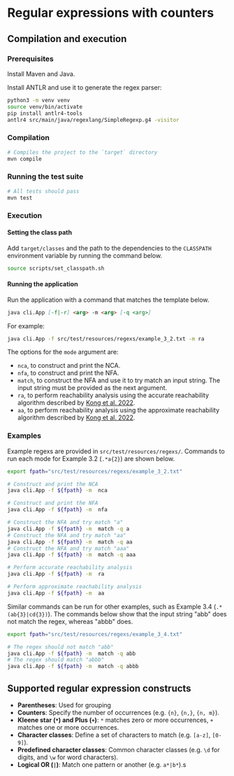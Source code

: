 # Regular expressions with counters

## Compilation and execution

### Prerequisites

Install Maven and Java.

Install ANTLR and use it to generate the regex parser:

```Bash
python3 -m venv venv
source venv/bin/activate
pip install antlr4-tools
antlr4 src/main/java/regexlang/SimpleRegexp.g4 -visitor
```


### Compilation

```Bash
# Compiles the project to the `target` directory
mvn compile
```

### Running the test suite

```Bash
# All tests should pass
mvn test
```

### Execution

#### Setting the class path

Add `target/classes` and the path to the dependencies to the `CLASSPATH` environment variable by running the command below.

```Bash
source scripts/set_classpath.sh
```

#### Running the application

Run the application with a command that matches the template below.

```Markdown
java cli.App [-f|-r] <arg> -m <arg> [-q <arg>]
```

For example:

```Bash
java cli.App -f src/test/resources/regexs/example_3_2.txt -m ra
```


The options for the `mode` argument are:

- `nca`, to construct and print the NCA.
- `nfa`, to construct and print the NFA.
- `match`, to construct the NFA and use it to try match an input string.
    The input string must be provided as the next argument.
- `ra`, to perform reachability analysis using the accurate reachability algorithm described by [Kong et al. 2022](https://dl.acm.org/doi/10.1145/3519939.3523456#).
- `aa`, to perform reachability analysis using the approximate reachability algorithm described by [Kong et al. 2022](https://dl.acm.org/doi/10.1145/3519939.3523456#).

### Examples

Example regexs are provided in `src/test/resources/regexs/`. Commands to run each mode for Example 3.2 (`.*a{2}`) are shown below.

```Bash
export fpath="src/test/resources/regexs/example_3_2.txt"

# Construct and print the NCA
java cli.App -f ${fpath} -m  nca

# Construct and print the NFA
java cli.App -f ${fpath} -m  nfa

# Construct the NFA and try match "a"
java cli.App -f ${fpath} -m  match -q a
# Construct the NFA and try match "aa"
java cli.App -f ${fpath} -m  match -q aa
# Construct the NFA and try match "aaa"
java cli.App -f ${fpath} -m  match -q aaa

# Perform accurate reachability analysis
java cli.App -f ${fpath} -m  ra

# Perform approximate reachability analysis
java cli.App -f ${fpath} -m  aa
```

Similar commands can be run for other examples, such as Example 3.4 (`.*(ab{3}|cd{3})`). The commands below show that the input string "abb" does not match the regex, whereas "abbb" does.

```Bash
export fpath="src/test/resources/regexs/example_3_4.txt"

# The regex should not match "abb"
java cli.App -f ${fpath} -m  match -q abb
# The regex should match "abbb"
java cli.App -f ${fpath} -m  match -q abbb
```

## Supported regular expression constructs

- **Parentheses**: Used for grouping
- **Counters**: Specify the number of occurrences (e.g. `{n}`, `{n,}`, `{n, m}`).
- **Kleene star (`*`) and Plus (`+`)**: `*` matches zero or more occurrences, `+` matches one or more occurrences.
- **Character classes**: Define a set of characters to match (e.g. `[a-z]`, `[0-9]`).
- **Predefined character classes**: Common character classes (e.g. `\d` for digits, and `\w` for word characters).
- **Logical OR (`|`)**: Match one pattern or another (e.g. `a*|b*`).s
